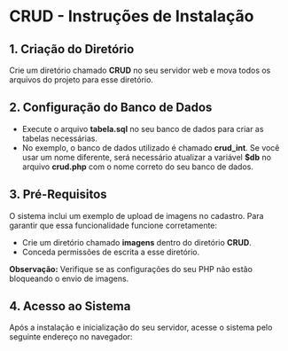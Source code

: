 # CRUD - Instruções de Instalação

## 1. Criação do Diretório
Crie um diretório chamado **CRUD** no seu servidor web e mova todos os arquivos do projeto para esse diretório.

## 2. Configuração do Banco de Dados
- Execute o arquivo **tabela.sql** no seu banco de dados para criar as tabelas necessárias.
- No exemplo, o banco de dados utilizado é chamado **crud_int**. Se você usar um nome diferente, será necessário atualizar a variável **$db** no arquivo **crud.php** com o nome correto do seu banco de dados.

## 3. Pré-Requisitos
O sistema inclui um exemplo de upload de imagens no cadastro. Para garantir que essa funcionalidade funcione corretamente:
- Crie um diretório chamado **imagens** dentro do diretório **CRUD**.
- Conceda permissões de escrita a esse diretório.

**Observação:** Verifique se as configurações do seu PHP não estão bloqueando o envio de imagens.

## 4. Acesso ao Sistema
Após a instalação e inicialização do seu servidor, acesse o sistema pelo seguinte endereço no navegador:
